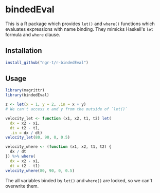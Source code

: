 bindedEval
===

This is a R package which provides `let()` and `where()` functions which evaluates expressions with name binding. They mimicks Haskell's `let` formula and `where` clause.

Installation
---
```R
install_github("ngr-t/r-bindedEval")
```

Usage
---

```R
library(magrittr)
library(bindedEval)

z <- let(x = 1, y = 2, .in = x + y)
# We can't access x and y from the outside of `let()`

velocity_let <- function (x1, x2, t1, t2) let(
  dx = x2 - x1,
  dt = t2 - t1,
  .in = dx / dt)
velocity_let(80, 90, 0, 0.5)

velocity_where <- (function (x1, x2, t1, t2) {
  dx / dt
}) %>% where(
  dx = x2 - x1,
  dt = t2 - t1)
velocity_where(80, 90, 0, 0.5)
```

The all variables binded by `let()` and `where()` are locked, so we can't overwrite them.
